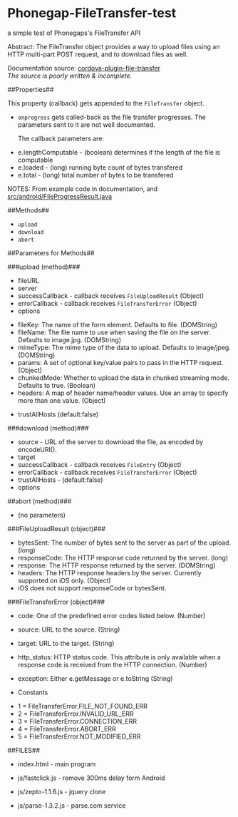# Phonegap-FileTransfer-test
a simple test of Phonegaps's FileTransfer API

Abstract: The FileTransfer object provides a way to upload files using an HTTP multi-part POST request, and to download files as well.

Documentation source: [cordova-plugin-file-transfer](https://github.com/apache/cordova-plugin-file-transfer/blob/16249c2f7ac53cb593e11eeae180066a88a28271/doc/index.md) <br />
*The source is poorly written & incomplete.*

##Properties##

This property (callback) gets appended to the `FileTransfer` object.

* `onprogress` gets called-back as the file transfer progresses. The parameters sent to it are not well documented. <p />The callback parameters are:
 - e.lengthComputable - (boolean) determines if the length of the file is computable
 - e.loaded - (long) running byte count of bytes transfered
 - e.total - (long) total number of bytes to be transfered

NOTES: From example code in documentation, and [src/android/FileProgressResult.java](https://github.com/apache/cordova-plugin-file-transfer/blob/16249c2f7ac53cb593e11eeae180066a88a28271/src/android/FileProgressResult.java)

##Methods##

* `upload`
* `download`
* `abort`

##Parameters for Methods##

###upload (method)###

* fileURL
* server
* successCallback - callback receives `FileUploadResult` (Object)
* errorCallback - callback receives `FileTransferError` (Object)
* options
 - fileKey: The name of the form element. Defaults to file. (DOMString)
 - fileName: The file name to use when saving the file on the server. Defaults to image.jpg. (DOMString)
 - mimeType: The mime type of the data to upload. Defaults to image/jpeg. (DOMString)
 - params: A set of optional key/value pairs to pass in the HTTP request. (Object)
 - chunkedMode: Whether to upload the data in chunked streaming mode. Defaults to true. (Boolean)
 - headers: A map of header name/header values. Use an array to specify more than one value. (Object)
* trustAllHosts (default:false)

###download (method)###

* source - URL of the server to download the file, as encoded by encodeURI().
* target
* successCallback - callback receives `FileEntry` (Object)
* errorCallback - callback receives `FileTransferError` (Object)
* trustAllHosts - (default:false)
* options

##abort (method)###

* (no parameters)

###FileUploadResult (object)###

* bytesSent: The number of bytes sent to the server as part of the upload. (long)
* responseCode: The HTTP response code returned by the server. (long)
* response: The HTTP response returned by the server. (DOMString)
* headers: The HTTP response headers by the server. Currently supported on iOS only. (Object)
 * iOS does not support responseCode or bytesSent.

###FileTransferError (object)###

* code: One of the predefined error codes listed below. (Number)
* source: URL to the source. (String)
* target: URL to the target. (String)
* http_status: HTTP status code. This attribute is only available when a response code is received from the HTTP connection. (Number)
* exception: Either e.getMessage or e.toString (String)

* Constants
 - 1 = FileTransferError.FILE_NOT_FOUND_ERR
 - 2 = FileTransferError.INVALID_URL_ERR
 - 3 = FileTransferError.CONNECTION_ERR
 - 4 = FileTransferError.ABORT_ERR
 - 5 = FileTransferError.NOT_MODIFIED_ERR

##FILES##

* index.html - main program

* js/fastclick.js - remove 300ms delay form Android
* js/zepto-1.1.6.js - jquery clone
* js/parse-1.3.2.js - parse.com service
